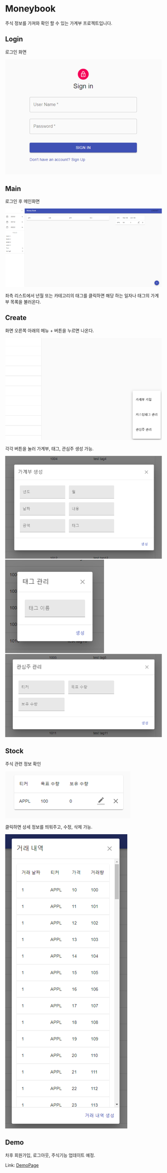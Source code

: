 # Moneybook
 주식 정보를 가져와 확인 할 수 있는 가계부 프로젝트입니다.
## Login
 로그인 화면
 
<img src="/images/login.png">

## Main
 로그인 후 메인화면
 
<img src="/images/main.png">

 좌측 리스트에서 년월 또는 카테고리의 태그를 클릭하면 해당 하는 일자나 태그의 가계부 목록을 불러온다.
 
## Create
 화면 오른쪽 아래의 메뉴 + 버튼을 누르면 나온다.
 
 <img src="/images/floatingmenu.png">
 
 각각 버튼을 눌러 가계부, 태그, 관심주 생성 가능.
 
 <img src="/images/floating1.png">
 <img src="/images/floating2.png">
 <img src="/images/floating3.png">
 
 ## Stock
  주식 관련 정보 확인 
  
<img src="/images/stock.png">

 클릭하면 상세 정보를 띄워주고, 수정, 삭제 가능.
 
<img src="/images/stock2.png">

 ## Demo
  
  차후 회원가입, 로그아웃, 주식기능 업데이트 예정.
  
  Link: [DemoPage][DemoLink]
  
  [DemoLink]: http://mbpj.duckdns.org
 
